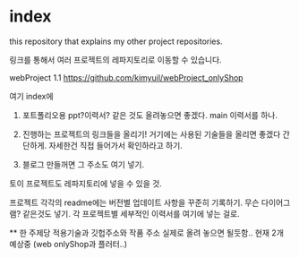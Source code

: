 # index
this repository that explains my other project repositories.

링크를 통해서 여러 프로젝트의 레파지토리로 이동할 수 있습니다.

webProject 1.1
https://github.com/kimyuil/webProject_onlyShop


여기 index에 


1) 포트폴리오용 ppt?이력서? 같은 것도 올려놓으면 좋겠다.
main 이력서를 하나.

2) 진행하는 프로젝트의 링크들을 올리기!
거기에는 사용된 기술들을 올리면 좋겠다 간단하게.
자세한건 직접 들어가서 확인하라고 하기.

3) 블로그 만들꺼면 그 주소도 여기 넣기.

토이 프로젝트도 레파지토리에 넣을 수 있을 것.


프로젝트 각각의 readme에는
버전별 업데이트 사항을 꾸준히 기록하기.
무슨 다이어그램? 같은것도 넣기.
각 프로젝트별 세부적인 이력서를 여기에 넣는 걸로.

** 한 주제당
적용기술과 깃헙주소와 작품 주소 실제로 올려 놓으면 될듯함.. 
현재 2개 예상중 (web onlyShop과 플러터..)

